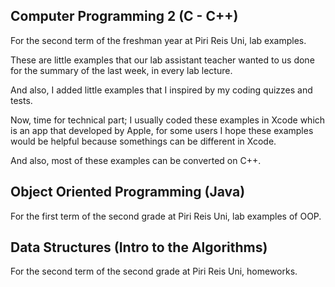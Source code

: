 ## Computer Programming 2 (C - C++)

For the second term of the freshman year at Piri Reis Uni, lab examples.

These are little examples that our lab assistant teacher wanted to us done for the summary of the last week, in every lab lecture. 


And also, I added little examples that I inspired by my coding quizzes and tests.


Now, time for technical part; I usually coded these examples in Xcode which is an app that developed by Apple, for some users I hope these examples would be helpful because somethings can be different in Xcode.

And also, most of these examples can be converted on C++.

## Object Oriented Programming (Java)

For the first term of the second grade at Piri Reis Uni, lab examples of OOP.

## Data Structures (Intro to the Algorithms)

For the second term of the second grade at Piri Reis Uni, homeworks.